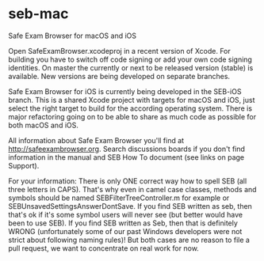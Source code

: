 # seb-mac
Safe Exam Browser for macOS and iOS

Open SafeExamBrowser.xcodeproj in a recent version of Xcode. For building you have to switch off code signing or add your own code signing identities. On master the currently or next to be released version (stable) is available. New versions are being developed on separate branches.

Safe Exam Browser for iOS is currently being developed in the SEB-iOS branch. This is a shared Xcode project with targets for macOS and iOS, just select the right target to build for the according operating system. There is major refactoring going on to be able to share as much code as possible for both macOS and iOS.  

All information about Safe Exam Browser you'll find at http://safeexambrowser.org. Search discussions boards if you don't find  information in the manual and SEB How To document (see links on page Support).

For your information: There is only ONE correct way how to spell SEB (all three letters in CAPS). That's why even in camel case classes, methods and symbols should be named SEBFilterTreeController.m for example or SEBUnsavedSettingsAnswerDontSave. If you find SEB written as seb, then that's ok if it's some symbol users will never see (but better would have been to use SEB). If you find SEB written as Seb, then that is definitely WRONG (unfortunately some of our past Windows developers were not strict about following naming rules)! But both cases are no reason to file a pull request, we want to concentrate on real work for now.
